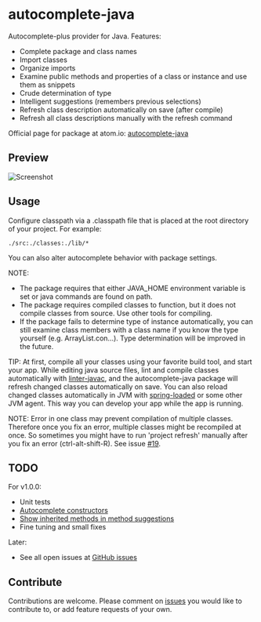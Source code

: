 # autocomplete-java

Autocomplete-plus provider for Java. Features:

* Complete package and class names
* Import classes
* Organize imports
* Examine public methods and properties of a class or instance and use them as snippets
* Crude determination of type
* Intelligent suggestions (remembers previous selections)
* Refresh class description automatically on save (after compile)
* Refresh all class descriptions manually with the refresh command

Official page for package at atom.io: [autocomplete-java](https://atom.io/packages/autocomplete-java)

## Preview

![Screenshot](https://raw.github.com/keskiju/autocomplete-java/master/screenshot.gif)

## Usage

Configure classpath via a .classpath file that is placed at the root directory of your project. For example:

    ./src:./classes:./lib/*

You can also alter autocomplete behavior with package settings.  

NOTE:
* The package requires that either JAVA_HOME environment variable is set or java commands are found on path.
* The package requires compiled classes to function, but it does not compile classes from source. Use other tools for compiling.
* If the package fails to determine type of instance automatically, you can still examine class members with a class name if you know the type yourself (e.g. ArrayList.con...). Type determination will be improved in the future.

TIP: At first, compile all your classes using your favorite build tool, and start your app. While editing java source files, lint and compile classes automatically with [linter-javac](https://atom.io/packages/linter-javac), and the autocomplete-java package will refresh changed classes automatically on save. You can also reload changed classes automatically in JVM with [spring-loaded](https://github.com/spring-projects/spring-loaded) or some other JVM agent. This way you can develop your app while the app is running.

NOTE: Error in one class may prevent compilation of multiple classes. Therefore once you fix an error, multiple classes might be recompiled at once. So sometimes you might have to run 'project refresh' manually after you fix an error (ctrl-alt-shift-R). See issue [#19](https://github.com/keskiju/autocomplete-java/issues/19).

## TODO

For v1.0.0:
* Unit tests
* [Autocomplete constructors](https://github.com/keskiju/autocomplete-java/issues/2)
* [Show inherited methods in method suggestions](https://github.com/keskiju/autocomplete-java/issues/6)
* Fine tuning and small fixes

Later:
* See all open issues at [GitHub issues](https://github.com/keskiju/autocomplete-java/issues)

## Contribute

Contributions are welcome. Please comment on [issues](https://github.com/keskiju/autocomplete-java/issues) you would like to contribute to, or add feature requests of your own.
